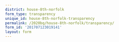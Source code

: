 ```yaml
---
district: house-8th-norfolk
form_type: transparency
unique_id: house-8th-norfolk-transparency
permalink: /2020bq/house-8th-norfolk/transparency/
form_id: '201707123019141'
layout: form
---
```

